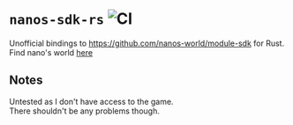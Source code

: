 # ``nanos-sdk-rs`` ![CI](https://github.com/Vurv78/nanos-sdk-rs/actions/workflows/doc.yml/badge.svg)
Unofficial bindings to https://github.com/nanos-world/module-sdk for Rust.  
Find nano's world [here](https://www.nanos.world)

## Notes
Untested as I don't have access to the game.  
There shouldn't be any problems though.